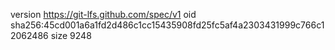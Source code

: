 version https://git-lfs.github.com/spec/v1
oid sha256:45cd001a6a1fd2d486c1cc15435908fd25fc5af4a2303431999c766c12062486
size 9248
